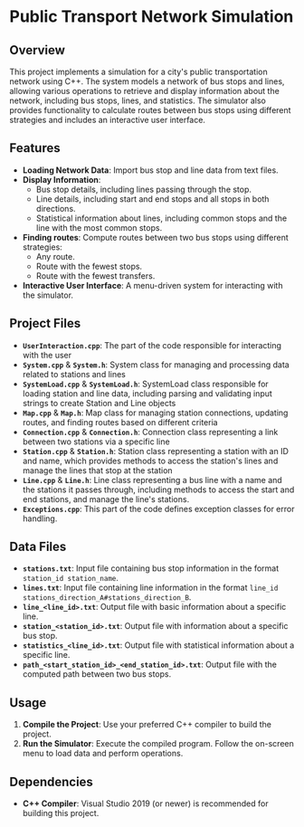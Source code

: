 # Public Transport Network Simulation

## Overview

This project implements a simulation for a city's public transportation network using C++. The system models a network of bus stops and lines, allowing various operations to retrieve and display information about the network, including bus stops, lines, and statistics. The simulator also provides functionality to calculate routes between bus stops using different strategies and includes an interactive user interface.

## Features

- **Loading Network Data**: Import bus stop and line data from text files.
- **Display Information**:
  - Bus stop details, including lines passing through the stop.
  - Line details, including start and end stops and all stops in both directions.
  - Statistical information about lines, including common stops and the line with the most common stops.
- **Finding routes**: Compute routes between two bus stops using different strategies:
  - Any route.
  - Route with the fewest stops.
  - Route with the fewest transfers.
- **Interactive User Interface**: A menu-driven system for interacting with the simulator.

## Project Files

- **`UserInteraction.cpp`**: The part of the code responsible for interacting with the user
- **`System.cpp`** & **`System.h`**: System class for managing and processing data related to stations and lines
- **`SystemLoad.cpp`** & **`SystemLoad.h`**: SystemLoad class responsible for loading station and line data, including parsing and validating input strings to create Station and Line objects
- **`Map.cpp`** & **`Map.h`**: Map class for managing station connections, updating routes, and finding routes based on different criteria
- **`Connection.cpp`** & **`Connection.h`**: Connection class representing a link between two stations via a specific line
- **`Station.cpp`** & **`Station.h`**: Station class representing a station with an ID and name, which provides methods to access the station's lines and manage the lines that stop at the station
- **`Line.cpp`** & **`Line.h`**: Line class representing a bus line with a name and the stations it passes through, including methods to access the start and end stations, and manage the line's stations.
- **`Exceptions.cpp`**: This part of the code defines exception classes for error handling.

## Data Files

- **`stations.txt`**: Input file containing bus stop information in the format `station_id station_name`.
- **`lines.txt`**: Input file containing line information in the format `line_id stations_direction_A#stations_direction_B`.
- **`line_<line_id>.txt`**: Output file with basic information about a specific line.
- **`station_<station_id>.txt`**: Output file with information about a specific bus stop.
- **`statistics_<line_id>.txt`**: Output file with statistical information about a specific line.
- **`path_<start_station_id>_<end_station_id>.txt`**: Output file with the computed path between two bus stops.

## Usage

1. **Compile the Project**: Use your preferred C++ compiler to build the project.
2. **Run the Simulator**: Execute the compiled program. Follow the on-screen menu to load data and perform operations.

## Dependencies

- **C++ Compiler**: Visual Studio 2019 (or newer) is recommended for building this project.